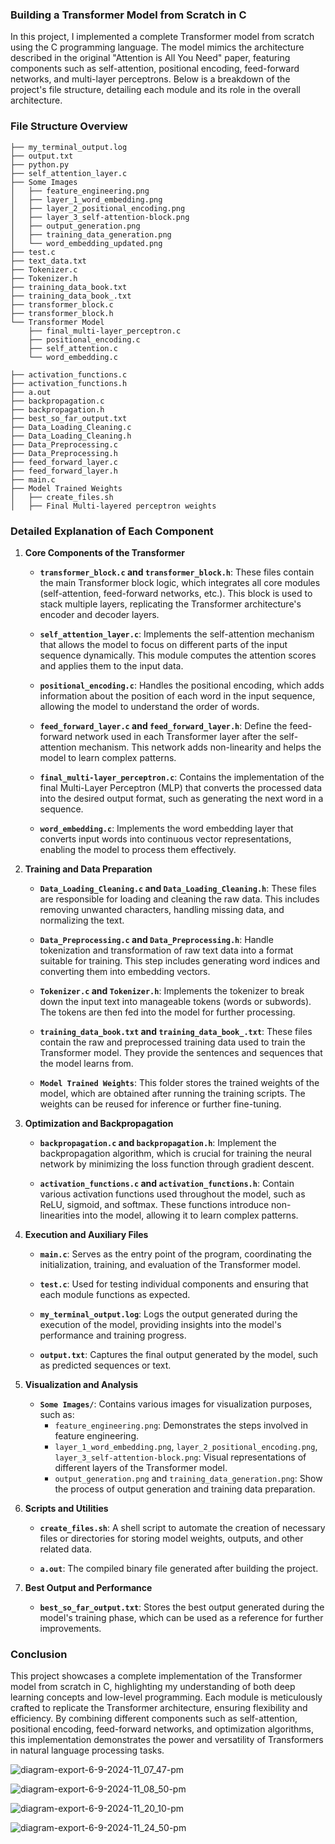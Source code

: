 ### Building a Transformer Model from Scratch in C

In this project, I implemented a complete Transformer model from scratch using the C programming language. The model mimics the architecture described in the original "Attention is All You Need" paper, featuring components such as self-attention, positional encoding, feed-forward networks, and multi-layer perceptrons. Below is a breakdown of the project's file structure, detailing each module and its role in the overall architecture.

### File Structure Overview

```plaintext
├── my_terminal_output.log
├── output.txt
├── python.py
├── self_attention_layer.c
├── Some Images
│   ├── feature_engineering.png
│   ├── layer_1_word_embedding.png
│   ├── layer_2_positional_encoding.png
│   ├── layer_3_self-attention-block.png
│   ├── output_generation.png
│   ├── training_data_generation.png
│   └── word_embedding_updated.png
├── test.c
├── text_data.txt
├── Tokenizer.c
├── Tokenizer.h
├── training_data_book.txt
├── training_data_book_.txt
├── transformer_block.c
├── transformer_block.h
└── Transformer Model 
    ├── final_multi-layer_perceptron.c
    ├── positional_encoding.c
    ├── self_attention.c
    └── word_embedding.c

├── activation_functions.c
├── activation_functions.h
├── a.out
├── backpropagation.c
├── backpropagation.h
├── best_so_far_output.txt
├── Data_Loading_Cleaning.c
├── Data_Loading_Cleaning.h
├── Data_Preprocessing.c
├── Data_Preprocessing.h
├── feed_forward_layer.c
├── feed_forward_layer.h
├── main.c
├── Model Trained Weights
│   ├── create_files.sh
│   ├── Final Multi-layered perceptron weights
```

### Detailed Explanation of Each Component

1. **Core Components of the Transformer**
   - **`transformer_block.c` and `transformer_block.h`**: These files contain the main Transformer block logic, which integrates all core modules (self-attention, feed-forward networks, etc.). This block is used to stack multiple layers, replicating the Transformer architecture's encoder and decoder layers.
   
   - **`self_attention_layer.c`**: Implements the self-attention mechanism that allows the model to focus on different parts of the input sequence dynamically. This module computes the attention scores and applies them to the input data.

   - **`positional_encoding.c`**: Handles the positional encoding, which adds information about the position of each word in the input sequence, allowing the model to understand the order of words.

   - **`feed_forward_layer.c` and `feed_forward_layer.h`**: Define the feed-forward network used in each Transformer layer after the self-attention mechanism. This network adds non-linearity and helps the model to learn complex patterns.

   - **`final_multi-layer_perceptron.c`**: Contains the implementation of the final Multi-Layer Perceptron (MLP) that converts the processed data into the desired output format, such as generating the next word in a sequence.

   - **`word_embedding.c`**: Implements the word embedding layer that converts input words into continuous vector representations, enabling the model to process them effectively.

2. **Training and Data Preparation**
   - **`Data_Loading_Cleaning.c` and `Data_Loading_Cleaning.h`**: These files are responsible for loading and cleaning the raw data. This includes removing unwanted characters, handling missing data, and normalizing the text.

   - **`Data_Preprocessing.c` and `Data_Preprocessing.h`**: Handle tokenization and transformation of raw text data into a format suitable for training. This step includes generating word indices and converting them into embedding vectors.

   - **`Tokenizer.c` and `Tokenizer.h`**: Implements the tokenizer to break down the input text into manageable tokens (words or subwords). The tokens are then fed into the model for further processing.

   - **`training_data_book.txt` and `training_data_book_.txt`**: These files contain the raw and preprocessed training data used to train the Transformer model. They provide the sentences and sequences that the model learns from.

   - **`Model Trained Weights`**: This folder stores the trained weights of the model, which are obtained after running the training scripts. The weights can be reused for inference or further fine-tuning.

3. **Optimization and Backpropagation**
   - **`backpropagation.c` and `backpropagation.h`**: Implement the backpropagation algorithm, which is crucial for training the neural network by minimizing the loss function through gradient descent.

   - **`activation_functions.c` and `activation_functions.h`**: Contain various activation functions used throughout the model, such as ReLU, sigmoid, and softmax. These functions introduce non-linearities into the model, allowing it to learn complex patterns.

4. **Execution and Auxiliary Files**
   - **`main.c`**: Serves as the entry point of the program, coordinating the initialization, training, and evaluation of the Transformer model.

   - **`test.c`**: Used for testing individual components and ensuring that each module functions as expected.

   - **`my_terminal_output.log`**: Logs the output generated during the execution of the model, providing insights into the model's performance and training progress.

   - **`output.txt`**: Captures the final output generated by the model, such as predicted sequences or text.

5. **Visualization and Analysis**
   - **`Some Images/`**: Contains various images for visualization purposes, such as:
     - `feature_engineering.png`: Demonstrates the steps involved in feature engineering.
     - `layer_1_word_embedding.png`, `layer_2_positional_encoding.png`, `layer_3_self-attention-block.png`: Visual representations of different layers of the Transformer model.
     - `output_generation.png` and `training_data_generation.png`: Show the process of output generation and training data preparation.

6. **Scripts and Utilities**
   - **`create_files.sh`**: A shell script to automate the creation of necessary files or directories for storing model weights, outputs, and other related data.

   - **`a.out`**: The compiled binary file generated after building the project.

7. **Best Output and Performance**
   - **`best_so_far_output.txt`**: Stores the best output generated during the model's training phase, which can be used as a reference for further improvements.

### Conclusion

This project showcases a complete implementation of the Transformer model from scratch in C, highlighting my understanding of both deep learning concepts and low-level programming. Each module is meticulously crafted to replicate the Transformer architecture, ensuring flexibility and efficiency. By combining different components such as self-attention, positional encoding, feed-forward networks, and optimization algorithms, this implementation demonstrates the power and versatility of Transformers in natural language processing tasks.


![diagram-export-6-9-2024-11_07_47-pm](https://github.com/user-attachments/assets/b443ff78-618f-4ea8-8832-4d703f97bbd9)


![diagram-export-6-9-2024-11_08_50-pm](https://github.com/user-attachments/assets/67e2e762-c7b1-4881-9132-0a1dc9cc2d62)


![diagram-export-6-9-2024-11_20_10-pm](https://github.com/user-attachments/assets/cd8bbdcc-2f11-4ff2-834a-b4c31a946e9d)


![diagram-export-6-9-2024-11_24_50-pm](https://github.com/user-attachments/assets/3c17c0b1-98c8-43c8-888e-72d3d58694cb)
